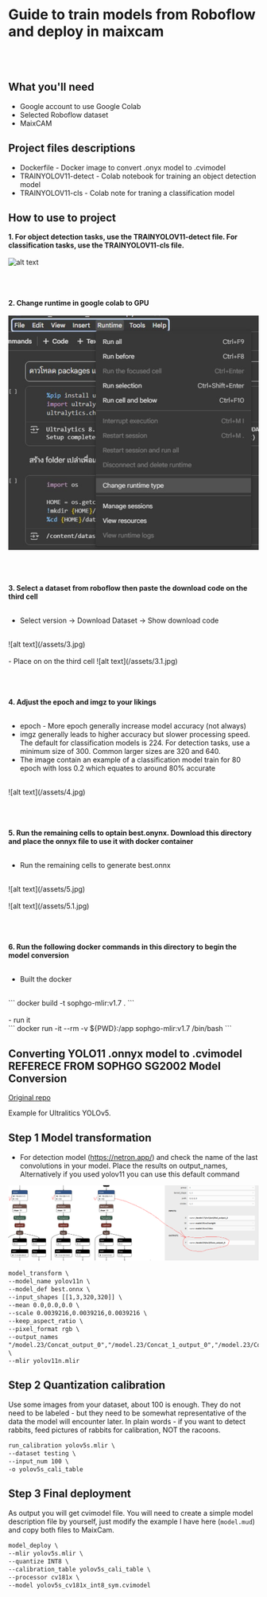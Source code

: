 # Guide to train models from Roboflow and deploy in maixcam

<br/>
<br/>

## What you'll need
- Google account to use Google Colab
- Selected Roboflow dataset
- MaixCAM

## Project files descriptions
- Dockerfile - Docker image to convert .onyx model to .cvimodel
- TRAINYOLOV11-detect - Colab notebook for training an object detection model
- TRAINYOLOV11-cls - Colab note for traning a classification model

## How to use to project

<strong>1. For object detection tasks, use the TRAINYOLOV11-detect file. For classification tasks, use the TRAINYOLOV11-cls file.</strong>
<br /><br />
![alt text](/assets/1.jpg)
<br /><br /><br /><br />

<strong>2. Change runtime in google colab to GPU</strong>
<br /><br />
![alt text](/assets/2.jpg)
<br /><br /><br /><br />

<strong>3. Select a dataset from roboflow then paste the download code on the third cell</strong>
<br /><br />
- Select version -> Download Dataset -> Show download code 
<br/>
![alt text](/assets/3.jpg)
<br /><br />
- Place on on the third cell
![alt text](/assets/3.1.jpg)
<br /><br /><br /><br />

<strong>4. Adjust the epoch and imgz to your likings</strong>
<br /><br />
- epoch - More epoch generally increase model accuracy (not always)
- imgz generally leads to higher accuracy but slower processing speed. The default for classification models is 224. For detection tasks, use a minimum size of 300. Common larger sizes are 320 and 640.
- The image contain an example of a classification model train for 80 epoch with loss 0.2 which equates to around 80% accurate
<br/>
![alt text](/assets/4.jpg)
<br /><br /><br /><br />

<strong>5. Run the remaining cells to optain best.onynx. Download this directory and place the onnyx file to use it with docker container</strong>
<br /><br />
- Run the remaining cells to generate best.onnx
<br />
![alt text](/assets/5.jpg)
<br /><br />
![alt text](/assets/5.1.jpg)
<br /><br /><br /><br />

<strong>6. Run the following docker commands in this directory to begin the model conversion</strong>
<br /><br />
- Built the docker 
<br />
```
docker build -t sophgo-mlir:v1.7 .
```
<br /><br />
- run it
<br />
```
docker run -it --rm -v ${PWD}:/app sophgo-mlir:v1.7 /bin/bash
```

## Converting YOLO11 .onnyx model to .cvimodel REFERECE FROM SOPHGO SG2002 Model Conversion
[Original repo](https://github.com/AIWintermuteAI/maixcam-model-conversion?tab=readme-ov-file)

Example for Ultralitics YOLOv5.

## Step 1 Model transformation

- For detection model (https://netron.app/) and check the name of the last convolutions in your model. Place the results on output_names, Alternatively if you used yolov11 you can use this default command 

![Where to cut](assets/where-to-cut.png)

```
model_transform \
--model_name yolov11n \
--model_def best.onnx \
--input_shapes [[1,3,320,320]] \
--mean 0.0,0.0,0.0 \
--scale 0.0039216,0.0039216,0.0039216 \
--keep_aspect_ratio \
--pixel_format rgb \
--output_names "/model.23/Concat_output_0","/model.23/Concat_1_output_0","/model.23/Concat_2_output_0","/model.23/dfl/conv/Conv_output_0","/model.23/Sigmoid_output_0" \
--mlir yolov11n.mlir
```

## Step 2 Quantization calibration

Use some images from your dataset, about 100 is enough. They do not need to be labeled - but they need to be somewhat representative of the data the model will encounter later. In plain words - if you want to detect rabbits, feed pictures of rabbits for calibration, NOT the racoons.

```
run_calibration yolov5s.mlir \
--dataset testing \
--input_num 100 \
-o yolov5s_cali_table
```

## Step 3 Final deployment

As output you will get cvimodel file. You will need to create a simple model description file by yourself, just modify the example I have here (`model.mud`) and copy both files to MaixCam.

```
model_deploy \
--mlir yolov5s.mlir \
--quantize INT8 \
--calibration_table yolov5s_cali_table \
--processor cv181x \
--model yolov5s_cv181x_int8_sym.cvimodel
```